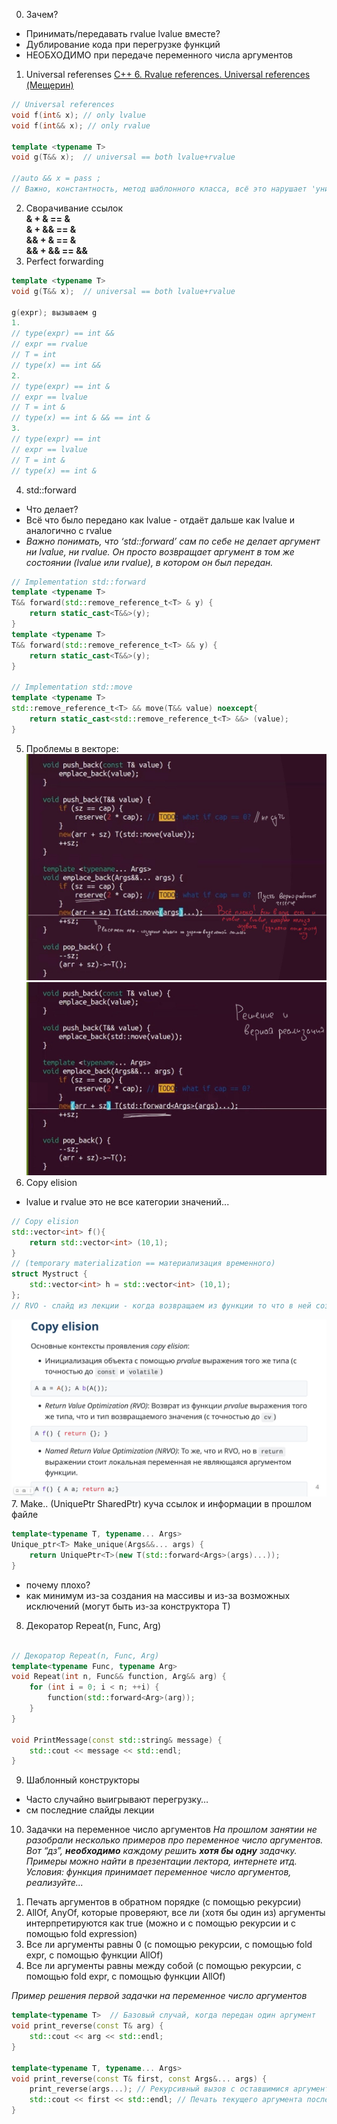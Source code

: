 
0. Зачем?
  - Принимать/передавать rvalue lvalue вместе?
  - Дублирование кода при перегрузке функций
  - НЕОБХОДИМО при передаче переменного числа аргументов
1. Universal referenses
[C++ 6. Rvalue references. Universal references (Мещерин)](https://www.youtube.com/watch?v=wu66JJ8ATbg&list=PL4_hYwCyhAvaWsj3-0gLH_yEZfKdTife0&index=7)
```c++
// Universal references
void f(int& x); // only lvalue
void f(int&& x); // only rvalue

template <typename T>
void g(T&& x);  // universal == both lvalue+rvalue

//auto && x = pass ;
// Важно, константность, метод шаблонного класса, всё это нарушает 'универсальность'

```
2. Сворачивание ссылок  
 **& + & == &  
 & + && == &  
 && + & == &  
 && + && == &&**
3. Perfect forwarding
```c++
template <typename T>
void g(T&& x);  // universal == both lvalue+rvalue

g(expr); вызываем g 
1.
// type(expr) == int &&
// expr == rvalue
// T = int
// type(x) == int &&
2.
// type(expr) == int &
// expr == lvalue
// T = int &
// type(x) == int & && == int &
3.
// type(expr) == int
// expr == lvalue
// T = int &
// type(x) == int &

```
4. std::forward  
  - Что делает?
  - Всё что было передано как lvalue - отдаёт дальше как lvalue и аналогично с rvalue
  - _Важно понимать, что ‘std::forward’ сам по себе не делает аргумент ни lvalue, ни rvalue. Он просто возвращает аргумент в том же состоянии (lvalue или rvalue), в котором он был передан._
```c++
// Implementation std::forward
template <typename T>
T&& forward(std::remove_reference_t<T> & y) {
    return static_cast<T&&>(y);
}
template <typename T>
T&& forward(std::remove_reference_t<T> && y) {
    return static_cast<T&&>(y);
}

// Implementation std::move
template <typename T>
std::remove_reference_t<T> && move(T&& value) noexcept{
    return static_cast<std::remove_reference_t<T> &&> (value);
}
```
5. Проблемы в векторе:
![](1.png)
![](2.png)
6. Copy elision
  - lvalue и rvalue это не все категории значений...
```c++
// Copy elision
std::vector<int> f(){
    return std::vector<int> (10,1);
}
// (temporary materialization == материализация временного)
struct Mystruct {
    std::vector<int> h = std::vector<int> (10,1);
};
// RVO - слайд из лекции - когда возвращаем из функции то что в ней создали или просто rvalue - не будет лишнего копирования
```
![](3.png)
7. Make.. (UniquePtr SharedPtr)
куча ссылок и информации в прошлом файле
```c++
template<typename T, typename... Args>
Unique_ptr<T> Make_unique(Args&&... args) {
    return UniquePtr<T>(new T(std::forward<Args>(args)...));
}
```
  - почему плохо?
  - как минимум из-за создания на массивы и из-за возможных исключений (могут быть из-за конструктора Т)


8. Декоратор Repeat(n, Func, Arg)
```c++

// Декоратор Repeat(n, Func, Arg)
template<typename Func, typename Arg>
void Repeat(int n, Func&& function, Arg&& arg) {
    for (int i = 0; i < n; ++i) {
        function(std::forward<Arg>(arg));
    }
}

void PrintMessage(const std::string& message) {
    std::cout << message << std::endl;
}
```
9. Шаблонный конструкторы
  - Часто случайно выигрывают перегрузку…
  - см последние слайды лекции

10. Задачки на переменное число аргументов
_На прошлом занятии не разобрали несколько примеров про переменное число аргументов. Вот “дз”, **необходимо** каждому решить **хотя бы одну** задачку. Примеры можно найти в презентации лектора, интернете итд.
Условия: функция принимает переменное число аргументов, реализуйте..._
1) Печать аргументов в обратном порядке (с помощью рекурсии)
2) AllOf, AnyOf, которые проверяют, все ли (хотя бы один из) аргументы интерпретируются как true (можно и с помощью рекурсии и с помощью fold expression)
3) Все ли аргументы равны 0 (с помощью рекурсии, с помощью fold expr, с помощью функции AllOf)
4) Все ли аргументы равны между собой (с помощью рекурсии, с помощью fold expr, с помощью функции AllOf)


_Пример решения первой задачки на переменное число аргументов_
```c++
template<typename T>  // Базовый случай, когда передан один аргумент
void print_reverse(const T& arg) {
    std::cout << arg << std::endl;
}

template<typename T, typename... Args>
void print_reverse(const T& first, const Args&... args) {
    print_reverse(args...); // Рекурсивный вызов с оставшимися аргументами
    std::cout << first << std::endl; // Печать текущего аргумента после рекурсивного вызова
}
```
